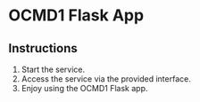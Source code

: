 # OCMD1 Flask App

## Instructions

1. Start the service.
2. Access the service via the provided interface.
3. Enjoy using the OCMD1 Flask app.
